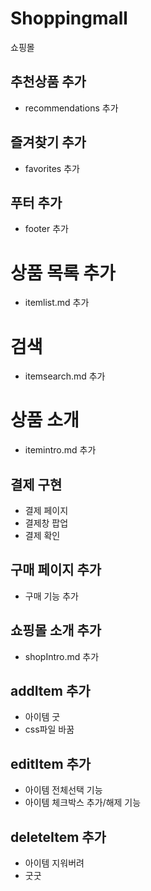 # Shoppingmall

쇼핑몰

## 추천상품 추가

- recommendations 추가

## 즐겨찾기 추가

- favorites 추가

## 푸터 추가

- footer 추가
# 상품 목록 추가

- itemlist.md 추가

# 검색

- itemsearch.md 추가

# 상품 소개

- itemintro.md 추가
## 결제 구현

- 결제 페이지
- 결제창 팝업
- 결제 확인

## 구매 페이지 추가

- 구매 기능 추가

## 쇼핑몰 소개 추가

- shopIntro.md 추가
## addItem 추가

- 아이템 굿
- css파일 바꿈
## editItem 추가
- 아이템 전체선택 기능
- 아이템 체크박스 추가/해제 기능
## deleteItem 추가

- 아이템 지워버려
- 굿굿
